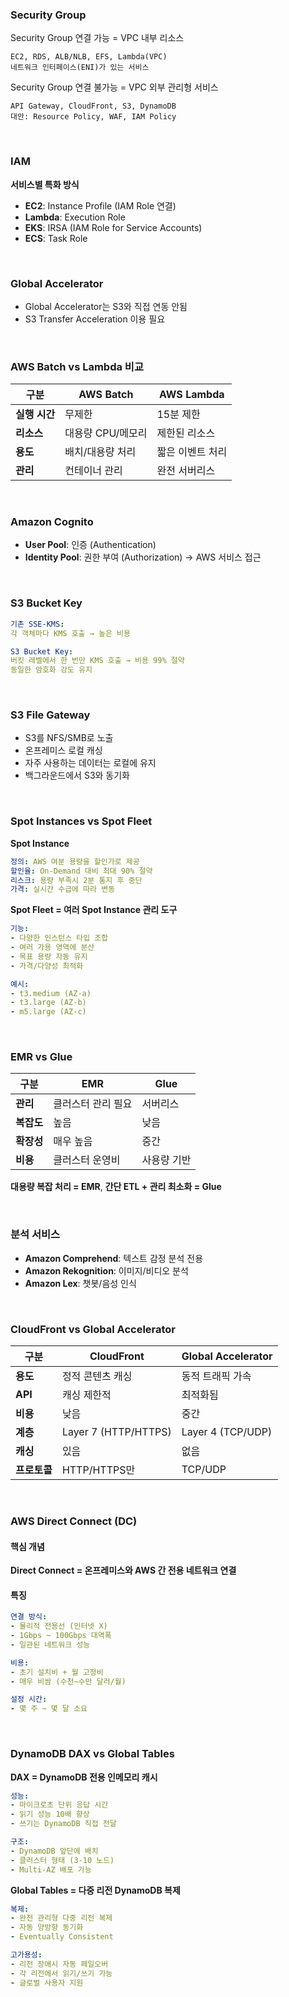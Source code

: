 ### Security Group
Security Group 연결 가능 = VPC 내부 리소스
```
EC2, RDS, ALB/NLB, EFS, Lambda(VPC)
네트워크 인터페이스(ENI)가 있는 서비스
```
Security Group 연결 불가능 = VPC 외부 관리형 서비스
```
API Gateway, CloudFront, S3, DynamoDB
대안: Resource Policy, WAF, IAM Policy
```
<br>

### IAM
**서비스별 특화 방식**
- **EC2**: Instance Profile (IAM Role 연결)
- **Lambda**: Execution Role
- **EKS**: IRSA (IAM Role for Service Accounts)
- **ECS**: Task Role

<br>

### Global Accelerator
- Global Accelerator는 S3와 직접 연동 안됨
- S3 Transfer Acceleration 이용 필요

<br>

### AWS Batch vs Lambda 비교

| 구분 | AWS Batch | AWS Lambda |
|------|-----------|------------|
| **실행 시간** | 무제한 | 15분 제한 |
| **리소스** | 대용량 CPU/메모리 | 제한된 리소스 |
| **용도** | 배치/대용량 처리 | 짧은 이벤트 처리 |
| **관리** | 컨테이너 관리 | 완전 서버리스 |

<br>


### Amazon Cognito

- **User Pool**: 인증 (Authentication)
- **Identity Pool**: 권한 부여 (Authorization) → AWS 서비스 접근

<br>

### S3 Bucket Key

```yaml
기존 SSE-KMS:
각 객체마다 KMS 호출 → 높은 비용

S3 Bucket Key:
버킷 레벨에서 한 번만 KMS 호출 → 비용 99% 절약
동일한 암호화 강도 유지
```

<br>

### S3 File Gateway

- S3를 NFS/SMB로 노출
- 온프레미스 로컬 캐싱
- 자주 사용하는 데이터는 로컬에 유지
- 백그라운드에서 S3와 동기화

<br>

### Spot Instances vs Spot Fleet

**Spot Instance**
```yaml
정의: AWS 여분 용량을 할인가로 제공
할인율: On-Demand 대비 최대 90% 절약
리스크: 용량 부족시 2분 통지 후 중단
가격: 실시간 수급에 따라 변동
```


**Spot Fleet = 여러 Spot Instance 관리 도구**
```yaml
기능:
- 다양한 인스턴스 타입 조합
- 여러 가용 영역에 분산
- 목표 용량 자동 유지
- 가격/다양성 최적화

예시:
- t3.medium (AZ-a)
- t3.large (AZ-b)  
- m5.large (AZ-c)
```

<br>

### EMR vs Glue

| 구분 | EMR | Glue |
|------|-----|------|
| **관리** | 클러스터 관리 필요 | 서버리스 |
| **복잡도** | 높음 | 낮음 |
| **확장성** | 매우 높음 | 중간 |
| **비용** | 클러스터 운영비 | 사용량 기반 |


**대용량 복잡 처리 = EMR**, **간단 ETL + 관리 최소화 = Glue**

<br>

### 분석 서비스
- **Amazon Comprehend**: 텍스트 감정 분석 전용 
- **Amazon Rekognition**: 이미지/비디오 분석 
- **Amazon Lex**: 챗봇/음성 인식 

<br>

### CloudFront vs Global Accelerator

| 구분 | CloudFront | Global Accelerator |
|------|------------|-------------------|
| **용도** | 정적 콘텐츠 캐싱 | 동적 트래픽 가속 |
| **API** | 캐싱 제한적 | 최적화됨 |
| **비용** | 낮음 | 중간 |
| **계층** | Layer 7 (HTTP/HTTPS) | Layer 4 (TCP/UDP) |
| **캐싱** | 있음 | 없음 |
| **프로토콜** | HTTP/HTTPS만 | TCP/UDP |

<br>



### AWS Direct Connect (DC)

#### 핵심 개념
**Direct Connect = 온프레미스와 AWS 간 전용 네트워크 연결**

#### 특징
```yaml
연결 방식:
- 물리적 전용선 (인터넷 X)
- 1Gbps ~ 100Gbps 대역폭
- 일관된 네트워크 성능

비용:
- 초기 설치비 + 월 고정비
- 매우 비쌈 (수천~수만 달러/월)

설정 시간:
- 몇 주 ~ 몇 달 소요
```

<br>


### DynamoDB DAX vs Global Tables


**DAX = DynamoDB 전용 인메모리 캐시**

```yaml
성능:
- 마이크로초 단위 응답 시간
- 읽기 성능 10배 향상
- 쓰기는 DynamoDB 직접 전달

구조:
- DynamoDB 앞단에 배치
- 클러스터 형태 (3-10 노드)
- Multi-AZ 배포 가능
```



**Global Tables = 다중 리전 DynamoDB 복제**

```yaml
복제:
- 완전 관리형 다중 리전 복제
- 자동 양방향 동기화
- Eventually Consistent

고가용성:
- 리전 장애시 자동 페일오버
- 각 리전에서 읽기/쓰기 가능
- 글로벌 사용자 지원
```

